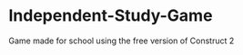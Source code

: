 Independent-Study-Game
======================

Game made for school using the free version of Construct 2
